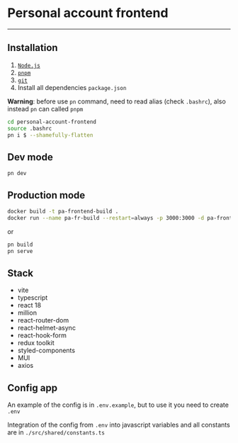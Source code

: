 # Personal account frontend

---

## Installation

1. [`Node.js`](https://nodejs.org/)
2. [`pnpm`](https://pnpm.io/installation)
3. [`git`](https://git-scm.com/)
4. Install all dependencies `package.json`

**Warning**: before use `pn` command, need to read alias (check `.bashrc`), also instead `pn` can called
`pnpm`

```sh
cd personal-account-frontend
source .bashrc
pn i $ --shamefully-flatten
```

## Dev mode

`pn dev`

## Production mode

```sh
docker build -t pa-frontend-build .
docker run --name pa-fr-build --restart=always -p 3000:3000 -d pa-frontend-build
```

or

```sh
pn build
pn serve
```

## Stack

- vite
- typescript
- react 18
- million
- react-router-dom
- react-helmet-async
- react-hook-form
- redux toolkit
- styled-components
- MUI
- axios

## Config app

An example of the config is in `.env.example`, but to use it you need to create `.env`

Integration of the config from `.env` into javascript variables and all constants are in
`./src/shared/constants.ts`
